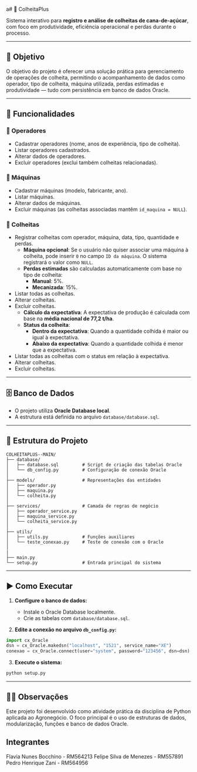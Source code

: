 a# 🌱 ColheitaPlus

Sistema interativo para **registro e análise de colheitas de cana-de-açúcar**, com foco em produtividade, eficiência operacional e perdas durante o processo.

---

## 🚀 Objetivo

O objetivo do projeto é oferecer uma solução prática para gerenciamento de operações de colheita, permitindo o acompanhamento de dados como operador, tipo de colheita, máquina utilizada, perdas estimadas e produtividade — tudo com persistência em banco de dados Oracle.

---

## 🔧 Funcionalidades

### 👷 Operadores
- Cadastrar operadores (nome, anos de experiência, tipo de colheita).
- Listar operadores cadastrados.
- Alterar dados de operadores.
- Excluir operadores (exclui também colheitas relacionadas).

### 🚜 Máquinas
- Cadastrar máquinas (modelo, fabricante, ano).
- Listar máquinas.
- Alterar dados de máquinas.
- Excluir máquinas (as colheitas associadas mantêm `id_maquina = NULL`).

### 🌾 Colheitas
- Registrar colheitas com operador, máquina, data, tipo, quantidade e perdas.
  - **Máquina opcional**: Se o usuário não quiser associar uma máquina à colheita, pode inserir `0` no campo `ID da máquina`. O sistema registrará o valor como `NULL`.
  - **Perdas estimadas** são calculadas automaticamente com base no tipo de colheita:
    - **Manual**: 5%.
    - **Mecanizada**: 15%.
- Listar todas as colheitas.
- Alterar colheitas.
- Excluir colheitas.
  - **Cálculo da expectativa**: A expectativa de produção é calculada com base na **média nacional de 77,2 t/ha**.
  - **Status da colheita**:
    - **Dentro da expectativa**: Quando a quantidade colhida é maior ou igual à expectativa.
    - **Abaixo da expectativa**: Quando a quantidade colhida é menor que a expectativa.
- Listar todas as colheitas com o status em relação à expectativa.
- Alterar colheitas.
- Excluir colheitas.

---

## 🗄️ Banco de Dados

- O projeto utiliza **Oracle Database local**.
- A estrutura está definida no arquivo `database/database.sql`.

---

## 📂 Estrutura do Projeto

```
COLHEITAPLUS--MAIN/
├── database/
│   ├── database.sql         # Script de criação das tabelas Oracle
│   └── db_config.py         # Configuração de conexão Oracle
│
├── models/                  # Representações das entidades
│   ├── operador.py
│   ├── maquina.py
│   └── colheita.py
│
├── services/                # Camada de regras de negócio
│   ├── operador_service.py
│   ├── maquina_service.py
│   └── colheita_service.py
│
├── utils/
│   ├── utils.py             # Funções auxiliares
│   └── teste_conexao.py     # Teste de conexão com o Oracle
│
| 
├── main.py                  
└── setup.py                 # Entrada principal do sistema
```

---

## ▶️ Como Executar

1. **Configure o banco de dados:**
   - Instale o Oracle Database localmente.
   - Crie as tabelas com `database/database.sql`.

2. **Edite a conexão no arquivo `db_config.py`:**

```python
import cx_Oracle
dsn = cx_Oracle.makedsn("localhost", "1521", service_name="XE")
conexao = cx_Oracle.connect(user="system", password="123456", dsn=dsn)
```

3. **Execute o sistema:**

```bash
python setup.py
```

---

## 👨‍🏫 Observações

Este projeto foi desenvolvido como atividade prática da disciplina de Python aplicada ao Agronegócio. O foco principal é o uso de estruturas de dados, modularização, funções e banco de dados Oracle.

## Integrantes

 Flavia Nunes Bocchino - RM564213
 Felipe Silva de Menezes - RM557891
 Pedro Henrique Zani - RM564956
 